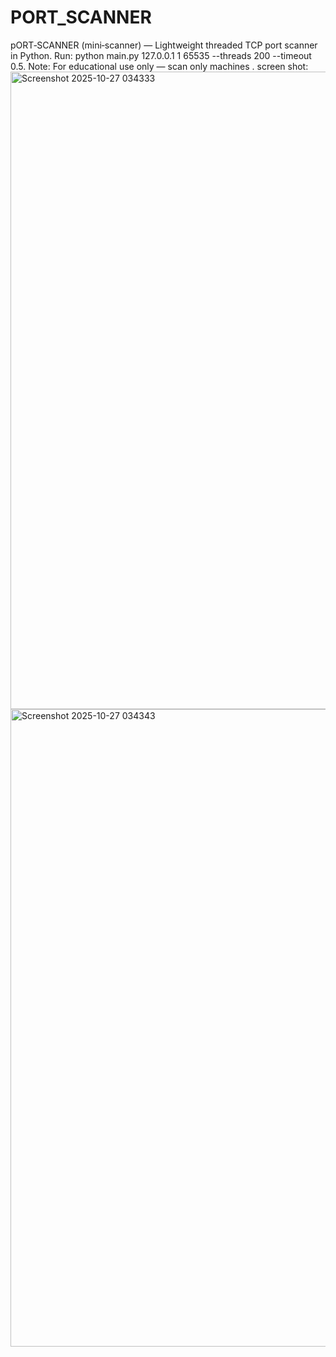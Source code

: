 # PORT_SCANNER
pORT‑SCANNER (mini‑scanner) — Lightweight threaded TCP port scanner in Python.
Run: python main.py 127.0.0.1 1 65535 --threads 200 --timeout 0.5.
Note: For educational use only — scan only machines .
screen shot:
<img width="1920" height="1020" alt="Screenshot 2025-10-27 034333" src="https://github.com/user-attachments/assets/c636cc61-00ae-46fa-ad8a-5d9642155f30" />
<img width="1920" height="1020" alt="Screenshot 2025-10-27 034343" src="https://github.com/user-attachments/assets/15f186e0-3a7d-4ed4-bc25-77e20a193b6f" />
